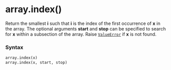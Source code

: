 # array.index()

Return the smallest **i** such that **i** is the index of the first occurrence of **x** in the array. The optional arguments **start** and **stop** can be specified to search for **x** within a subsection of the array. Raise [`ValueError`](/exceptions/ValueError.md) if **x** is not found.

### Syntax

```python
array.index(x)
array.index(x, start, stop)
```